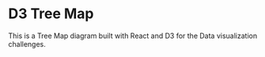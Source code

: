 # D3 Tree Map

This is a Tree Map diagram built with React and D3 for the Data visualization challenges.
